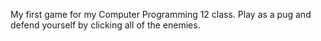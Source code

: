 My first game for my Computer Programming 12 class.
Play as a pug and defend yourself by clicking all of the enemies.
